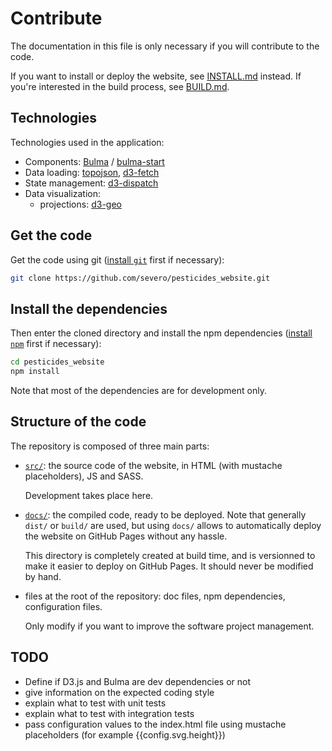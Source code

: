 # Contribute

The documentation in this file is only necessary if you will contribute to the
code.

If you want to install or deploy the website, see [INSTALL.md](./INSTALL.md)
instead. If you're interested in the build process, see [BUILD.md](./BUILD.md).

## Technologies

Technologies used in the application:

- Components: [Bulma](https://bulma.io/) /
  [bulma-start](https://www.npmjs.com/package/bulma-start)
- Data loading: [topojson](https://github.com/topojson/topojson),
  [d3-fetch](https://github.com/d3/d3-fetch)
- State management: [d3-dispatch](https://github.com/d3/d3-dispatch)
- Data visualization:
  - projections: [d3-geo](https://github.com/d3/d3-geo/)

## Get the code

Get the code using git ([install `git`](https://git-scm.com/downloads) first if
necessary):

```bash
git clone https://github.com/severo/pesticides_website.git
```

## Install the dependencies

Then enter the cloned directory and install the npm dependencies
([install `npm`](https://www.npmjs.com/get-npm) first if necessary):

```bash
cd pesticides_website
npm install
```

Note that most of the dependencies are for development only.

## Structure of the code

The repository is composed of three main parts:

- [`src/`](./src): the source code of the website, in HTML (with mustache
  placeholders), JS and SASS.

  Development takes place here.

- [`docs/`](./docs): the compiled code, ready to be deployed. Note that
  generally `dist/` or `build/` are used, but using `docs/` allows to
  automatically deploy the website on GitHub Pages without any hassle.

  This directory is completely created at build time, and is versionned to make
  it easier to deploy on GitHub Pages. It should never be modified by hand.

- files at the root of the repository: doc files, npm dependencies,
  configuration files.

  Only modify if you want to improve the software project management.

## TODO

- Define if D3.js and Bulma are dev dependencies or not
- give information on the expected coding style
- explain what to test with unit tests
- explain what to test with integration tests
- pass configuration values to the index.html file using mustache placeholders
  (for example {{config.svg.height}})
